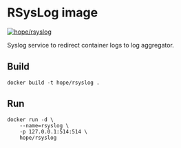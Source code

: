 # RSysLog image

[![hope/rsyslog](https://img.shields.io/badge/docker-hope/rsyslog-brightgreen.svg)](https://hub.docker.com/r/hope/rsyslog/)

Syslog service to redirect container logs to log aggregator.

## Build

    docker build -t hope/rsyslog .
    
## Run
    
    docker run -d \
        --name=rsyslog \
        -p 127.0.0.1:514:514 \
        hope/rsyslog
